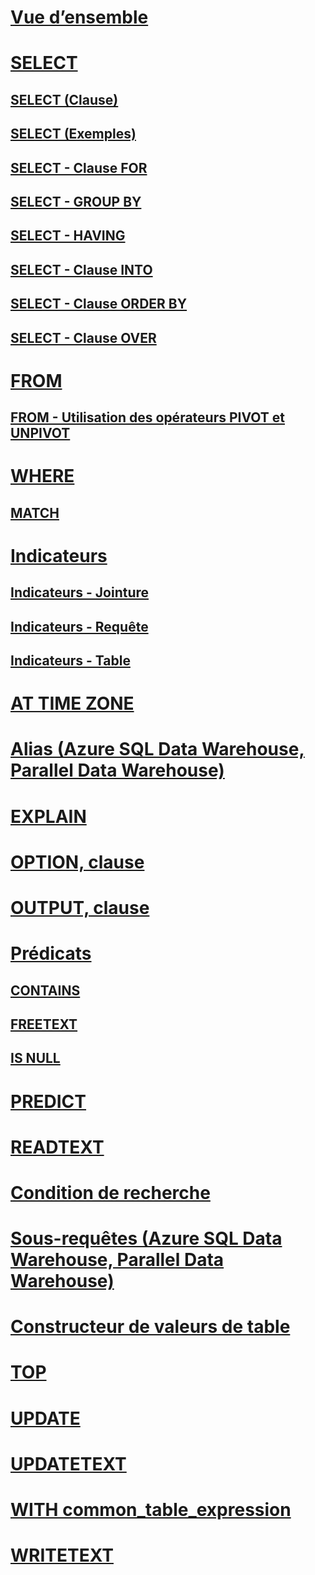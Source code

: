 # [Vue d’ensemble](queries.md)  
# [SELECT](select-transact-sql.md)  
## [SELECT (Clause)](select-clause-transact-sql.md)  
## [SELECT (Exemples)](select-examples-transact-sql.md)  
## [SELECT - Clause FOR](select-for-clause-transact-sql.md)  
## [SELECT - GROUP BY](select-group-by-transact-sql.md)  
## [SELECT - HAVING](select-having-transact-sql.md)  
## [SELECT - Clause INTO](select-into-clause-transact-sql.md)  
## [SELECT - Clause ORDER BY](select-order-by-clause-transact-sql.md)  
## [SELECT - Clause OVER](select-over-clause-transact-sql.md)  
# [FROM](from-transact-sql.md)  
## [FROM - Utilisation des opérateurs PIVOT et UNPIVOT](from-using-pivot-and-unpivot.md)  
# [WHERE](where-transact-sql.md)  
## [MATCH](match-sql-graph.md)  
# [Indicateurs](hints-transact-sql.md)  
## [Indicateurs - Jointure](hints-transact-sql-join.md)  
## [Indicateurs - Requête](hints-transact-sql-query.md)  
## [Indicateurs - Table](hints-transact-sql-table.md)  
# [AT TIME ZONE](at-time-zone-transact-sql.md)  
# [Alias (Azure SQL Data Warehouse, Parallel Data Warehouse)](aliasing-azure-sql-data-warehouse-parallel-data-warehouse.md)  
# [EXPLAIN](explain-transact-sql.md)  
# [OPTION, clause](option-clause-transact-sql.md)  
# [OUTPUT, clause](output-clause-transact-sql.md)  
# [Prédicats](predicates.md)  
## [CONTAINS](contains-transact-sql.md)  
## [FREETEXT](freetext-transact-sql.md)  
## [IS NULL](is-null-transact-sql.md)  
# [PREDICT](predict-transact-sql.md)
# [READTEXT](readtext-transact-sql.md)  
# [Condition de recherche](search-condition-transact-sql.md)  
# [Sous-requêtes (Azure SQL Data Warehouse, Parallel Data Warehouse)](subqueries-azure-sql-data-warehouse-parallel-data-warehouse.md)  
# [Constructeur de valeurs de table](table-value-constructor-transact-sql.md)  
# [TOP](top-transact-sql.md)  
# [UPDATE](update-transact-sql.md)  
# [UPDATETEXT](updatetext-transact-sql.md)  
# [WITH common_table_expression](with-common-table-expression-transact-sql.md)  
# [WRITETEXT](writetext-transact-sql.md)  

